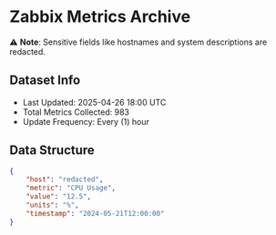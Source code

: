 # Zabbix Metrics Archive

⚠️ **Note**: Sensitive fields like hostnames and system descriptions are redacted.

## Dataset Info
- Last Updated: 2025-04-26 18:00 UTC
- Total Metrics Collected: 983
- Update Frequency: Every (1) hour

## Data Structure
```json
{
    "host": "redacted",
    "metric": "CPU Usage",
    "value": "12.5",
    "units": "%",
    "timestamp": "2024-05-21T12:00:00"
}
```

